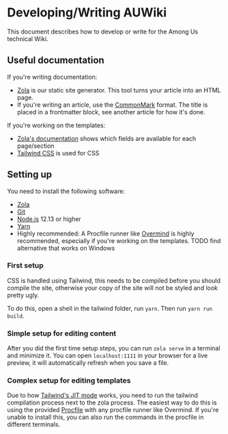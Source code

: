 # Developing/Writing AUWiki

This document describes how to develop or write for the Among Us technical Wiki.

## Useful documentation

If you're writing documentation:

- [Zola](https://www.getzola.org/documentation) is our static site generator. This tool turns your article into an HTML page.
- If you're writing an article, use the [CommonMark](https://commonmark.org/) format. The title is placed in a frontmatter block, see another article for how it's done.

If you're working on the templates:

- [Zola's documentation](https://www.getzola.org/documentation) shows which fields are available for each page/section
- [Tailwind CSS](https://tailwindcss.com/docs) is used for CSS

## Setting up

You need to install the following software:

- [Zola](https://www.getzola.org/documentation/getting-started/installation/)
- [Git](https://git-scm.com/book/en/v2/Getting-Started-Installing-Git/)
- [Node.js](https://nodejs.org/en/) 12.13 or higher
- [Yarn](https://classic.yarnpkg.com/en/docs/install/)
- Highly recommended: A Procfile runner like [Overmind](https://github.com/DarthSim/overmind/) is highly recommended, especially if you're working on the templates. TODO find alternative that works on Windows

### First setup

CSS is handled using Tailwind, this needs to be compiled before you should compile the site, otherwise your copy of the site will not be styled and look pretty ugly.

To do this, open a shell in the tailwind folder, run `yarn`. Then run `yarn run build`.

### Simple setup for editing content

After you did the first time setup steps, you can run `zola serve` in a terminal and minimize it. You can open `localhost:1111` in your browser for a live preview, it will automatically refresh when you save a file.

### Complex setup for editing templates

Due to how [Tailwind's JIT mode](https://tailwindcss.com/docs/just-in-time-mode) works, you need to run the tailwind compilation process next to the zola process. The easiest way to do this is using the provided [Procfile](./Procfile) with any procfile runner like Overmind. If you're unable to install this, you can also run the commands in the procfile in different terminals.
